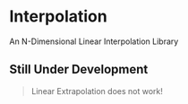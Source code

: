 # Interpolation
An N-Dimensional Linear Interpolation Library

## Still Under Development
> Linear Extrapolation does not work!
